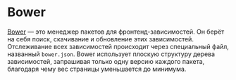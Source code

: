 # Bower

[Bower](http://bower.io/) — это менеджер пакетов для фронтенд-зависимостей. Он берёт на себя поиск, скачивание и обновление этих зависимостей. Отслеживание всех зависимостей происходит через специальный файл, названный `bower.json`. Bower использует плоскую структуру дерева зависимостей, запрашивая только одну версию каждого пакета, благодаря чему вес страницы уменьшается до минимума.
